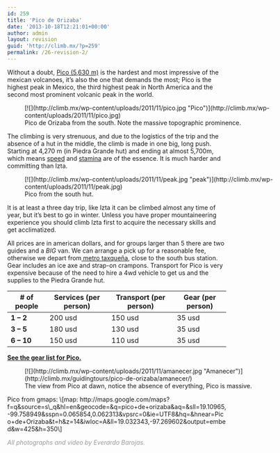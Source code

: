 ```yaml
---
id: 259
title: 'Pico de Orizaba'
date: '2013-10-18T12:21:01+00:00'
author: admin
layout: revision
guid: 'http://climb.mx/?p=259'
permalink: /26-revision-2/
---
```


Without a doubt, [Pico (5,630 m)](http://en.wikipedia.org/wiki/Pico_de_orizaba) is the hardest and most impressive of the mexican volcanoes, it’s also the one that demands the most; Pico is the highest peak in Mexico, the third highest peak in North America and the second most prominent volcanic peak in the world.

<figure aria-describedby="caption-attachment-133" class="wp-caption alignleft" id="attachment_133" style="width: 584px">[![](http://climb.mx/wp-content/uploads/2011/11/pico.jpg "Pico")](http://climb.mx/wp-content/uploads/2011/11/pico.jpg)<figcaption class="wp-caption-text" id="caption-attachment-133">Pico de Orizaba from the south. Note the massive topographic prominence.</figcaption></figure>The climbing is very strenuous, and due to the logistics of the trip and the absence of a hut in the middle, the climb is made in one big, long push. Starting at 4,270 m (in Piedra Grande hut) and ending at almost 5,700m, which means <span style="text-decoration:underline;">speed</span> and <span style="text-decoration:underline;">stamina</span> are of the essence. It is much harder and committing than Izta.

<figure aria-describedby="caption-attachment-134" class="wp-caption alignleft" id="attachment_134" style="width: 584px">[![](http://climb.mx/wp-content/uploads/2011/11/peak.jpg "peak")](http://climb.mx/wp-content/uploads/2011/11/peak.jpg)<figcaption class="wp-caption-text" id="caption-attachment-134">Pico from the south hut.</figcaption></figure>It is at least a three day trip, like Izta it can be climbed almost any time of year, but it’s best to go in winter. Unless you have proper mountaineering experience you should climb Izta first to acquire the necessary skills and get acclimatized.

All prices are in american dollars, and for groups larger than 5 there are two guides and a *BIG* van. We can arrange a pick up for a reasonable fee, otherwise we depart from[ metro taxqueña](http://maps.google.com/maps/place?q=mexico+city,+metro+taxque%C3%B1a&hl=en&ie=UTF8&cid=15902802205153964616), close to the south bus station. Gear includes an ice axe and strap-on crampons. Transport for Pico is very expensive because of the need to hire a 4wd vehicle to get us and the supplies to the Piedra Grande hut.

| **\# of people** | **Services (per person)** | **Transport (per person)** | **Gear (per person)** |
|---|---|---|---|
| **1 – 2** | 200 usd | 150 usd | 35 usd |
| **3 – 5** | 180 usd | 130 usd | 35 usd |
| **6 – 10** | 150 usd | 110 usd | 35 usd |

**[See the gear list for Pico.](http://climb.mx/gear-lists/ "Gear lists")**

<figure aria-describedby="caption-attachment-137" class="wp-caption alignleft" id="attachment_137" style="width: 584px">[![](http://climb.mx/wp-content/uploads/2011/11/amanecer.jpg "Amanecer")](http://climb.mx/guidingtours/pico-de-orizaba/amanecer/)<figcaption class="wp-caption-text" id="caption-attachment-137">The view from Pico at dawn, notice the absence of everything, Pico is massive.</figcaption></figure>Pico from gmaps:  
\[map: http://maps.google.com/maps?f=q&amp;source=s\_q&amp;hl=en&amp;geocode=&amp;q=pico+de+orizaba&amp;aq=&amp;sll=19.10965,-99.758949&amp;sspn=0.065854,0.062313&amp;vpsrc=0&amp;ie=UTF8&amp;hq=&amp;hnear=Pico+de+Orizaba&amp;t=h&amp;z=14&amp;iwloc=A&amp;ll=19.032343,-97.269602&amp;output=embed&amp;w=425&amp;h=350\]

<span style="color:#999999;">*All photographs and video by Everardo Barojas.*</span>